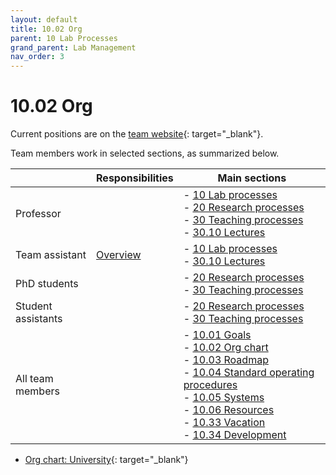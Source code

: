 ```yaml
---
layout: default
title: 10.02 Org
parent: 10 Lab Processes
grand_parent: Lab Management
nav_order: 3
---
```


# 10.02 Org

Current positions are on the [team website](https://www.uni-bamberg.de/digital-work/team/){: target="_blank"}.

Team members work in selected sections, as summarized below.



|                               | Responsibilities | Main sections                                                                                                                                                                                                                                                                                                                                                                                                                   |
|-------------------------------|------------------|------------------------------------------------------------------------------------------------------------------------------------------------------------------------------------------------------------------------------------------------------------------------------------------------------------------------------------------------------------|
| Professor                     |                  | -  [ 10 Lab processes ](..)<br> -  [ 20 Research processes ]( ../../research/20_processes/ )<br> -  [ 30 Teaching processes ]( ../../teaching/30_processes/ ) <br>-  [ 30.10 Lectures ]( ../../teaching/30_processes/30.10.lecture.html)                                                                                                                                                                                                                                                                                            |
| Team assistant                | [Overview](10.09.team_assistance.html)    | -  [ 10 Lab processes ](..)<br> -  [ 30.10 Lectures ]( ../../teaching/30_processes/30.10.lecture.html)                                                                                                                                                                                                                                                                                            |
| PhD students                  |                  | -  [ 20 Research processes ]( ../../research/20_processes/ )<br> -  [ 30 Teaching processes ]( ../../teaching/30_processes/ )                                                                                                                                                                                                                                                                                              |
| Student assistants            |                  | -  [ 20 Research processes ]( ../../research/20_processes/ ) <br>-  [ 30 Teaching processes ]( ../../teaching/30_processes/ )                                                                                                                                                                                                                                                                                                                                                              |
| All team members              |                  | -  [ 10.01 Goals ]( 10.01.goals.html )<br> -  [ 10.02 Org chart ]( 10.02.org.html )<br> -  [ 10.03 Roadmap ]( 10.03.roadmap.html )<br> -  [ 10.04 Standard operating procedures ]( 10.04.sop.html )<br> -  [ 10.05 Systems ]( 10.05.systems-overview.html )<br> -  [ 10.06 Resources ]( 10.06.resources.html )<br> -  [ 10.33 Vacation ]( 10.33.vacation.html )<br> -  [ 10.34 Development ]( 10.34.development.html )<br> |

- [Org chart: University](https://www.uni-bamberg.de/zuv/){: target="_blank"}

<!-- 
Team members and responsibilities (ideally with reference to specific categories)
other units
-->
